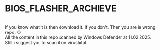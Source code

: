 # BIOS_FLASHER_ARCHIEVE

<br>If you know what it is then download it. If you don't. Then you are in wrong repo. 😉
<br>All the content in this repo scanned by Windows Defender at 11.02.2025.
<br>Still i suggest you to scan it on virustotal.
